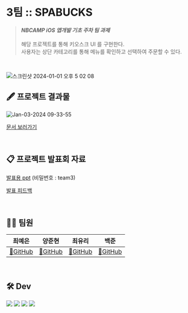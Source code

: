 # 3팀 :: SPABUCKS

> ***NBCAMP iOS 앱개발 기초 주차 팀 과제*** <br/><br/>
> 해당 프로젝트를 통해 키오스크 UI 를 구현한다. <br/>
> 사용자는 상단 카테고리를 통해 메뉴를 확인하고 선택하여 주문할 수 있다.

<br/>

![스크린샷 2024-01-01 오후 5 02 08](https://github.com/NBCAMP-kiosk-team3/iOS/assets/107637741/5fffd30a-4f4e-4c1a-b2ed-5a29ad1c196c)

## 🖋️ 프로젝트 결과물

![Jan-03-2024 09-33-55](https://github.com/NBCAMP-kiosk-team3/iOS/assets/107637741/9fc7a95e-285d-4df4-a2a5-b4ab8942fc53)


[문서 보러가기](https://melted-recess-194.notion.site/3-iOS-2-b733ce4c5b044ad1a424c93563621e5e)

<br/>

## 📋 프로젝트 발표회 자료

[발표용 ppt](https://melted-recess-194.notion.site/3-iOS-2-b733ce4c5b044ad1a424c93563621e5e)  (비밀번호 : team3)
  
[발표 피드백](https://melted-recess-194.notion.site/afa2e96fb45041608b4e01058e53dd15)

<br/>


## 🙋‍♀️ 팀원



| 최예은 | 양준현 | 최유리 | 백준 |
| --- | --- | --- | --- |
| [🔗GitHub](https://github.com/yenny42) |  [🔗GitHub](https://github.com/cantabilano) |  [🔗GitHub](https://github.com/Yu-RiChoi?tab=repositories)|  [🔗GitHub](https://github.com/joonBaek12) |


<br/>


## 🛠 Dev

<img src="https://img.shields.io/badge/swift-F05138?style=for-the-badge&logo=swift&logoColor=white"> <img src="https://img.shields.io/badge/xcode-147EFB?style=for-the-badge&logo=xcode&logoColor=white">
<img src="https://img.shields.io/badge/git-F05032?style=for-the-badge&logo=git&logoColor=white">
<img src="https://img.shields.io/badge/github-181717?style=for-the-badge&logo=github&logoColor=white">

